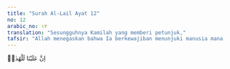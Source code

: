 ```yaml
---
title: "Surah Al-Lail Ayat 12"
no: 12
arabic_no: ١٢
translation: "Sesungguhnya Kamilah yang memberi petunjuk,"
tafsir: "Allah menegaskan bahwa Ia berkewajiban menunjuki manusia mana jalan yang benar dan mana jalan yang salah, mana yang baik dan mana yang buruk, sebagaimana dinyatakan-Nya dalam ayat lain:\n\nDan apabila orang-orang yang beriman kepada ayat-ayat Kami datang kepadamu, maka katakanlah, \"Salamun 'alaikum (selamat sejahtera untuk kamu).\" Tuhanmu telah menetapkan sifat kasih sayang pada diri-Nya, (yaitu) barang siapa berbuat kejahatan di antara kamu karena kebodohan, kemudian dia bertobat setelah itu dan memperbaiki diri, maka Dia Maha Pengampun, Maha Penyayang. (al-An'am/6: 54)"
---
```

اِنَّ عَلَيْنَا لَلْهُدٰىۖ
